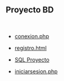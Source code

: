 ## Proyecto BD

<br>

- [conexion.php](conexion.php)

- [registro.html](registro.html)

- [SQL Proyecto](proyecto.sql)

- [iniciarsesion.php](iniciarsesion.php)